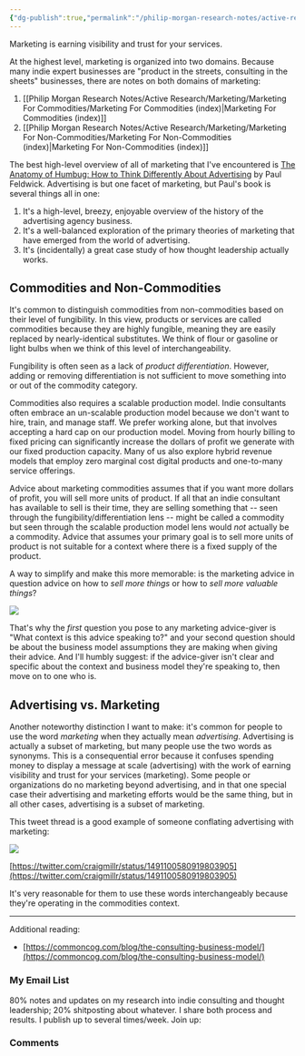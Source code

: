 ```yaml
---
{"dg-publish":true,"permalink":"/philip-morgan-research-notes/active-research/marketing/for-the-indie-expert-what-is-marketing/"}
---
```


Marketing is earning visibility and trust for your services.

At the highest level, marketing is organized into two domains. Because many indie expert businesses are "product in the streets, consulting in the sheets" businesses, there are notes on both domains of marketing:

1. [[Philip Morgan Research Notes/Active Research/Marketing/Marketing For Commodities/Marketing For Commodities (index)|Marketing For Commodities (index)]]
2. [[Philip Morgan Research Notes/Active Research/Marketing/Marketing For Non-Commodities/Marketing For Non-Commodities (index)|Marketing For Non-Commodities (index)]]

The best high-level overview of all of marketing that I've encountered is [The Anatomy of Humbug: How to Think Differently About Advertising](https://www.amazon.com/Anatomy-Humbug-Think-Differently-Advertising-ebook/dp/B00SHB05M2) by Paul Feldwick. Advertising is but one facet of marketing, but Paul's book is several things all in one:

1. It's a high-level, breezy, enjoyable overview of the history of the advertising agency business.
2. It's a well-balanced exploration of the primary theories of marketing that have emerged from the world of advertising.
3. It's (incidentally) a great case study of how thought leadership actually works.

## Commodities and Non-Commodities

It's common to distinguish commodities from non-commodities based on their level of fungibility. In this view, products or services are called commodities because they are highly fungible, meaning they are easily replaced by nearly-identical substitutes. We think of flour or gasoline or light bulbs when we think of this level of interchangeability.

Fungibility is often seen as a lack of _product differentiation_. However, adding or removing differentiation is not sufficient to move something into or out of the commodity category.

Commodities also requires a scalable production model. Indie consultants often embrace an un-scalable production model because we don't want to hire, train, and manage staff. We prefer working alone, but that involves accepting a hard cap on our production model. Moving from hourly billing to fixed pricing can significantly increase the dollars of profit we generate with our fixed production capacity. Many of us also explore hybrid revenue models that employ zero marginal cost digital products and one-to-many service offerings.

Advice about marketing commodities assumes that if you want more dollars of profit, you will sell more units of product. If all that an indie consultant has available to sell is their time, they are selling something that -- seen through the fungibility/differentiation lens -- might be called a commodity but seen through the scalable production model lens would _not_ actually be a commodity. Advice that assumes your primary goal is to sell more units of product is not suitable for a context where there is a fixed supply of the product.

A way to simplify and make this more memorable: is the marketing advice in question advice on how to _sell more things_ or how to _sell more valuable things_?

![](https://i.imgur.com/pIMrvuE.png)

That's why the _first_ question you pose to any marketing advice-giver is "What context is this advice speaking to?" and your second question should be about the business model assumptions they are making when giving their advice. And I'll humbly suggest: if the advice-giver isn't clear and specific about the context and business model they're speaking to, then move on to one who is.

## Advertising vs. Marketing

Another noteworthy distinction I want to make: it's common for people to use the word _marketing_ when they actually mean _advertising_. Advertising is actually a subset of marketing, but many people use the two words as synonyms. This is a consequential error because it confuses spending money to display a message at scale (advertising) with the work of earning visibility and trust for your services (marketing). Some people or organizations do no marketing beyond advertising, and in that one special case their advertising and marketing efforts would be the same thing, but in all other cases, advertising is a subset of marketing.

This tweet thread is a good example of someone conflating advertising with marketing: 

![](https://i.imgur.com/lTGqWZH.png)

[https://twitter.com/craigmillr/status/1491100580919803905](https://twitter.com/craigmillr/status/1491100580919803905)

It's very reasonable for them to use these words interchangeably because they're operating in the commodities context.

---

Additional reading:

- [https://commoncog.com/blog/the-consulting-business-model/](https://commoncog.com/blog/the-consulting-business-model/)


<div class="transclusion internal-embed is-loaded"><div class="markdown-embed">

<div class="markdown-embed-title">



</div>

### My Email List

80% notes and updates on my research into indie consulting and thought leadership; 20% shitposting about whatever. I share both process and results. I publish up to several times/week. Join up:

<script async data-uid="7f3b9aa331" src="https://philip-morgan-consulting.ck.page/7f3b9aa331/index.js"></script>
</div></div>



<div class="transclusion internal-embed is-loaded"><div class="markdown-embed">

<div class="markdown-embed-title">



</div>

### Comments

&nbsp;

<script src="https://utteranc.es/client.js"
        repo="philipmorg/philip-morgan-research-notes"
        issue-term="pathname"
        label="comment"
        theme="github-light"
        crossorigin="anonymous"
        async>
</script>

&nbsp;
</div></div>
